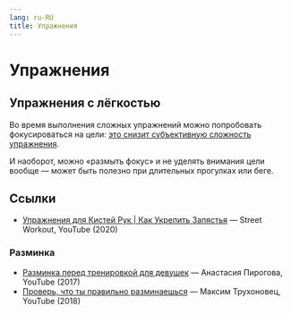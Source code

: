 ```yaml
---
lang: ru-RU 
title: Упражнения
---
```

# Упражнения

## Упражнения с лёгкостью

Во время выполнения сложных упражнений можно попробовать фокусироваться на цели: [это снизит субъективную сложность упражнения](https://youtu.be/QeIrdqU0o9s).

И наоборот, можно «размыть фокус» и не уделять внимания цели вообще — может быть полезно при длительных прогулках или беге.

## Ссылки
- [Упражнения для Кистей Рук | Как Укрепить Запястья](https://www.youtube.com/watch?v=W93gDMKUwVk) — Street Workout, YouTube (2020)

### Разминка
- [Разминка перед тренировкой для девушек](https://www.youtube.com/watch?v=Tg8z-WKMiRg) — Анастасия Пирогова, YouTube (2017)
- [Проверь, что ты правильно разминаешься](https://www.youtube.com/watch?v=A_RFYSsqZCo) — Максим Трухоновец, YouTube (2018)